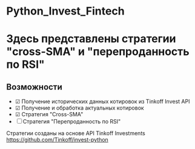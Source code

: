 # Python_Invest_Fintech
# Здесь представлены стратегии "cross-SMA" и "перепроданность по RSI"
## Возможности

- &#9745; Получение исторических данных котировок из Tinkoff Invest API
- &#9745; Получение и обработка актуальных котировок
- &#9745; Стратегия "Cross-SMA"
- &#9744; Стратегия "Перепроданность по RSI"

Стратегии созданы на основе API Tinkoff Investments https://github.com/Tinkoff/invest-python
